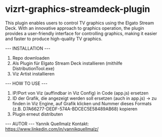 # vizrt-graphics-streamdeck-plugin
This plugin enables users to control TV graphics using the Elgato Stream Deck. With an innovative approach to graphics operation, the plugin provides a user-friendly interface for controlling graphics, making it easier and faster to produce high-quality TV graphics.

--- INSTALLATION ---
1. Repo downloaden
2. Als Plugin für Elgato Stream Deck installieren (mithilfe DistributionTool.exe)
3. Viz Artist installieren

--- HOW TO USE ---
1. IP/Port von Viz (auffindbar in Viz Config) in Code (app.js) ersetzen
2. ID der Grafik, die angezeigt werden soll ersetzen (auch in app.js) -> zu finden in Viz Engine, auf Grafik klicken und Nummer dieses Formats (z.B. D7A66277-DEDF-574A-BDCEC5E58489AB68) kopieren
3. Plugin erneut distributen

--- AUTOR ---
Yannik Quellmalz
Kontakt: https://www.linkedin.com/in/yannikquellmalz/
